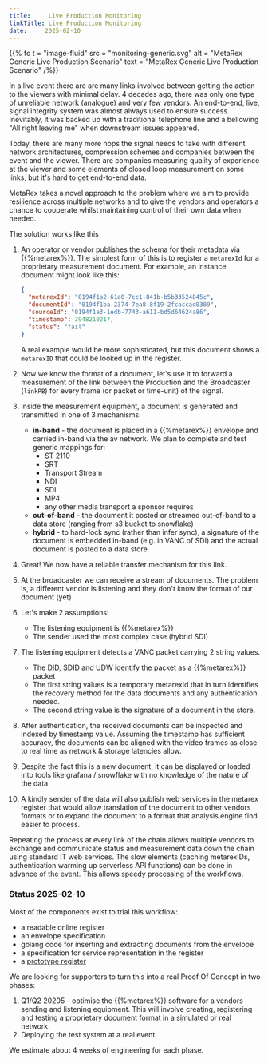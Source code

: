 ```yaml
---
title:     Live Production Monitoring
linkTitle: Live Production Monitoring
date:     2025-02-10
---
```


{{% fo
    t = "image-fluid"
    src = "monitoring-generic.svg"
    alt = "MetaRex Generic Live Production Scenario"
    text = "MetaRex Generic Live Production Scenario" /%}}

In a live event there are are many links involved between getting the action
to the viewers with minimal delay. 4 decades ago, there was only one type of
unreliable network (analogue) and very few vendors. An end-to-end, live, signal
integrity system was almost always used to ensure success. Inevitably, it was
backed up with a traditional telephone line and a bellowing "All right leaving
me" when downstream issues appeared.

Today, there are many more hops the signal needs to take with different network
architectures, compression schemes and companies between the event and the
viewer. There are companies measuring quality of experience at the viewer and
some elements of closed loop measurement on some links, but it's hard to
get end-to-end data.

MetaRex takes a novel approach to the problem where we aim to provide
resilience across multiple networks and to give the vendors and operators a
chance to cooperate whilst maintaining control of their own data when needed.

The solution works like this

1. An operator or vendor publishes the schema for their metadata via
   {{%metarex%}}. The simplest form of this is to register a `metarexId` for a
   proprietary measurement document. For example, an instance document might
   look like this:

   ```json
   {
     "metarexId": "0194f1a2-61a0-7cc1-841b-b5b33524845c",
     "documentId": "0194f1ba-2374-7ea8-8f19-2fcaccad0309",
     "sourceId": "0194f1a3-1edb-7743-a611-bd5d64624a86",
     "timestamp": 3948210217,
     "status": "fail"
   }
   ```

   A real example would be more sophisticated, but this document shows a
   `metarexID` that could be looked up in the register.
2. Now we know the format of a document, let's use it to forward a measurement
   of the link between the Production and the Broadcaster (`linkPB`) for every
   frame (or packet or time-unit) of the signal.
3. Inside the measurement equipment, a document is generated and transmitted in
   one of 3 mechanisms:
   * **in-band** - the document is placed in a {{%metarex%}} envelope and carried
      in-band via the av network. We plan to complete and test generic mappings
      for:
      * ST 2110
      * SRT
      * Transport Stream
      * NDI
      * SDI
      * MP4
      * any other media transport a sponsor requires
   * **out-of-band** - the document it posted or streamed out-of-band to a
       data store (ranging from s3 bucket to snowflake)
   * **hybrid** - to hard-lock sync (rather than infer sync), a signature of
       the document is embedded in-band (e.g. in VANC of SDI) and the actual
       document is posted to a data store
4. Great! We now have a reliable transfer mechanism for this link.
5. At the broadcaster we can receive a stream of documents. The problem is,
   a different vendor is listening and they don't know the format of our
   document (yet)
6. Let's make 2 assumptions:

   * The listening equipment is {{%metarex%}}
   * The sender used the most complex case (hybrid SDI)

7. The listening equipment detects a VANC packet carrying 2 string values.

   * The DID, SDID and UDW identify the packet as a {{%metarex%}} packet
   * The first string values is a temporary metarexId that in turn identifies
     the recovery method for the data documents and any authentication needed.
   * The second string value is the signature of a document in the store.

8. After authentication, the received documents can be inspected and indexed
   by timestamp value. Assuming the timestamp has sufficient accuracy, the
   documents can be aligned with the video frames as close to real time as
   network & storage latencies allow.

9. Despite the fact this is a new document, it can be displayed or loaded into
   tools like grafana / snowflake with no knowledge of the nature of the data.

10. A kindly sender of the data will also publish web services in the metarex
   register that would allow translation of the document to other vendors
   formats or to expand the document to a format that analysis engine find
   easier to process.

Repeating the process at every link of the chain allows multiple vendors to
exchange and communicate status and measurement data down the chain using
standard IT web services. The slow elements (caching metarexIDs,  authentication
warming up serverless API functions) can be done in advance of the event. This
allows speedy processing of the workflows.

### Status 2025-02-10

Most of the components exist to trial this workflow:

* a readable online register
* an envelope specification
* golang code for inserting and extracting documents from the envelope
* a specification for service representation in the register
* a [prototype register](https://metarex.media/reg)

We are looking for supporters to turn this into a real Proof Of Concept in
two phases:

1. Q1/Q2 20205 - optimise the {{%metarex%}} software for a vendors sending and
   listening equipment. This will involve creating, registering and testing
   a proprietary document format in a simulated or real network.
2. Deploying the test system at a real event.

We estimate about 4 weeks of engineering for each phase.
